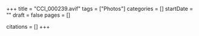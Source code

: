 +++
title = "CCI_000239.avif"
tags = ["Photos"]
categories = []
startDate = ""
draft = false
pages = []

citations = []
+++
